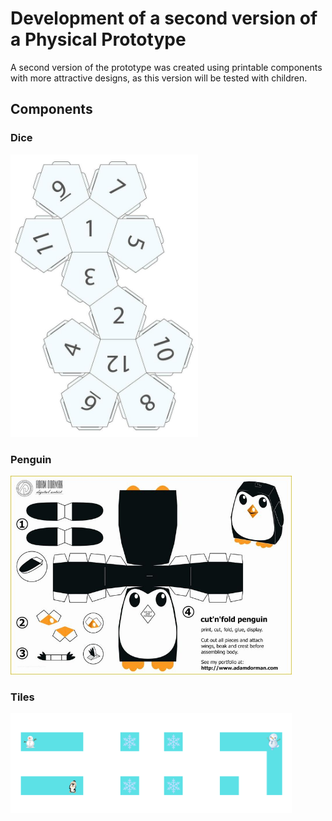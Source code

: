 # Development of a second version of a Physical Prototype

A second version of the prototype was created using printable components with more attractive designs, as this version will be tested with children.

## Components
### Dice
<img src="assets/craftable_dice.png" width="300px">

### Penguin


<img src="assets/craftable_penguin.png" width="450px">

### Tiles
<img src="assets/printable_tiles.png" width="450px">


